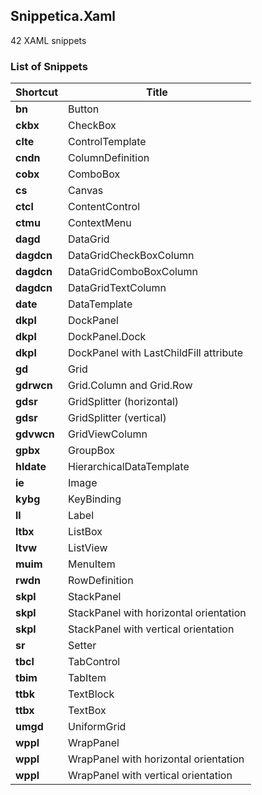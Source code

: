 ﻿## Snippetica.Xaml

42 XAML snippets

### List of Snippets

Shortcut | Title
-------- | -----
**bn**|Button
**ckbx**|CheckBox
**clte**|ControlTemplate
**cndn**|ColumnDefinition
**cobx**|ComboBox
**cs**|Canvas
**ctcl**|ContentControl
**ctmu**|ContextMenu
**dagd**|DataGrid
**dagdcn**|DataGridCheckBoxColumn
**dagdcn**|DataGridComboBoxColumn
**dagdcn**|DataGridTextColumn
**date**|DataTemplate
**dkpl**|DockPanel
**dkpl**|DockPanel.Dock
**dkpl**|DockPanel with LastChildFill attribute
**gd**|Grid
**gdrwcn**|Grid.Column and Grid.Row
**gdsr**|GridSplitter (horizontal)
**gdsr**|GridSplitter (vertical)
**gdvwcn**|GridViewColumn
**gpbx**|GroupBox
**hldate**|HierarchicalDataTemplate
**ie**|Image
**kybg**|KeyBinding
**ll**|Label
**ltbx**|ListBox
**ltvw**|ListView
**muim**|MenuItem
**rwdn**|RowDefinition
**skpl**|StackPanel
**skpl**|StackPanel with horizontal orientation
**skpl**|StackPanel with vertical orientation
**sr**|Setter
**tbcl**|TabControl
**tbim**|TabItem
**ttbk**|TextBlock
**ttbx**|TextBox
**umgd**|UniformGrid
**wppl**|WrapPanel
**wppl**|WrapPanel with horizontal orientation
**wppl**|WrapPanel with vertical orientation
